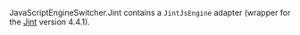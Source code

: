 JavaScriptEngineSwitcher.Jint contains a `JintJsEngine` adapter (wrapper for the [Jint](http://github.com/sebastienros/jint) version 4.4.1).
